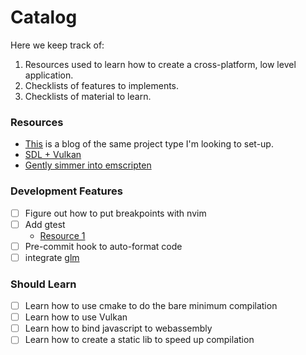 # Catalog

Here we keep track of:

1. Resources used to learn how to create a cross-platform, low level application.
1. Checklists of features to implements.
1. Checklists of material to learn.

### Resources

- [This](https://marcelbraghetto.github.io/a-simple-triangle/2019/03/02/part-02/) is a blog of the same project type I'm looking to set-up.
- [SDL + Vulkan](https://docs.tizen.org/application/native/guides/graphics/vulkan/)
- [Gently simmer into emscripten](https://blog.scottlogic.com/2014/03/12/native-code-emscripten-webgl-simmer-gently.html)

### Development Features

- [ ] Figure out how to put breakpoints with nvim
- [ ] Add gtest
  - [Resource 1](https://medium.com/swlh/c-project-structure-for-cmake-67d60135f6f5)
- [ ] Pre-commit hook to auto-format code
- [ ] integrate [glm](https://glm.g-truc.net/0.9.9/index.html)

### Should Learn

- [ ] Learn how to use cmake to do the bare minimum compilation
- [ ] Learn how to use Vulkan
- [ ] Learn how to bind javascript to webassembly
- [ ] Learn how to create a static lib to speed up compilation
